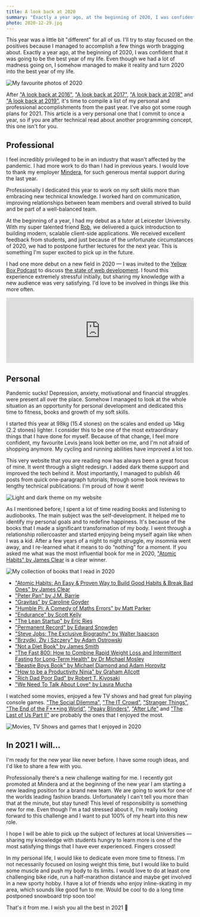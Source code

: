 ```yaml
---
title: A look back at 2020
summary: "Exactly a year ago, at the beginning of 2020, I was confident that it was going to be the best year of my life. Even though we had a lot of madness going on, I somehow managed to make it reality and turn 2020 into the best year of my life."
photo: 2020-12-29.jpg
---
```


This year was a little bit "different" for all of us. I'll try to stay focused on the positives because I managed to accomplish a few things worth bragging about. Exactly a year ago, at the beginning of 2020, I was confident that it was going to be the best year of my life. Even though we had a lot of madness going on, I somehow managed to make it reality and turn 2020 into the best year of my life.

![My favourite photos of 2020](/photos/2020-12-29-1.jpg)

After ["A look back at 2016"](/a-look-back-at-2016/), ["A look back at 2017"](/a-look-back-at-2017/), ["A look back at 2018"](/a-look-back-at-2018/) and ["A look back at 2019"](/a-look-back-at-2019/), it's time to compile a list of my personal and professional accomplishments from the past year. I've also got some rough plans for 2021. This article is a very personal one that I commit to once a year, so if you are after technical read about another programming concept, this one isn't for you.

## Professional

I feel incredibly privileged to be in an industry that wasn't affected by the pandemic. I had more work to do than I had in previous years. I would love to thank my employer [Mindera](https://mindera.com), for such generous mental support during the last year.

Professionally I dedicated this year to work on my soft skills more than embracing new technical knowledge. I worked hard on communication, improving relationships between team members and overall strived to build and be part of a well-balanced team.

At the beginning of a year, I had my debut as a tutor at Leicester University. With my super talented friend [Rob](https://twitter.com/heymynameisrob), we delivered a quick introduction to building modern, scalable client-side applications. We received excellent feedback from students, and just because of the unfortunate circumstances of 2020, we had to postpone further lectures for the next year. This is something I'm super excited to pick up in the future.

I had one more debut on a new field in 2020 — I was invited to the [Yellow Box Podcast](https://podcasts.apple.com/gb/podcast/mindera-yellow-box/id1515227462) to discuss [the state of web development](https://podcasts.apple.com/gb/podcast/10-the-state-of-web-development-with-pawel-grzybek/id1515227462?i=1000483984483). I found this experience extremely stressful initially, but sharing my knowledge with a new audience was very satisfying. I'd love to be involved in things like this more often.

<iframe allow="autoplay *; encrypted-media *; fullscreen *" frameborder="0" height="175" style="width:100%;max-width:660px;overflow:hidden;background:transparent;" sandbox="allow-forms allow-popups allow-same-origin allow-scripts allow-storage-access-by-user-activation allow-top-navigation-by-user-activation" src="https://embed.podcasts.apple.com/gb/podcast/10-the-state-of-web-development-with-pawel-grzybek/id1515227462?i=1000483984483"></iframe>

## Personal

Pandemic sucks! Depression, anxiety, motivational and financial struggles were present all over the place. Somehow I managed to look at the whole situation as an opportunity for personal development and dedicated this time to fitness, books and growth of my soft skills.

I started this year at 98kg (15.4 stones) on the scales and ended up 14kg (2.2 stones) lighter. I consider this to be one of the most extraordinary things that I have done for myself. Because of that change, I feel more confident, my favourite Levis jeans look better on me, and I'm not afraid of shopping anymore. My cycling and running abilities have improved a lot too.

This very website that you are reading now has always been a great focus of mine. It went through a slight redesign. I added dark theme support and improved the tech behind it. Most importantly, I managed to publish 46 posts from quick one-paragraph tutorials, through some book reviews to lengthy technical publications. I'm proud of how it went!

![Light and dark theme on my website](/photos/2020-12-29-2.jpg)

As I mentioned before, I spent a lot of time reading books and listening to audiobooks. The main subject was the self-development. It helped me to identify my personal goals and to redefine happiness. It's because of the books that I made a significant transformation of my body. I went through a relationship rollercoaster and started enjoying being myself again like when I was a kid. After a few years of a night to night struggle, my insomnia went away, and I re-learned what it means to do “nothing” for a moment. If you asked me what was the most influential book for me in 2020, ["Atomic Habits" by James Clear](/book-review-atomic-habits-an-easy-proven-way-to-build-good-habits-break-bad-ones-by-james-clear/)  is a clear winner.

![My collection of books that I read in 2020](/photos/2020-12-29-3.jpg)

- ["Atomic Habits: An Easy & Proven Way to Build Good Habits & Break Bad Ones" by James Clear](/book-review-atomic-habits-an-easy-proven-way-to-build-good-habits-break-bad-ones-by-james-clear/)
- ["Peter Pan" by J.M. Barrie](/book-review-peter-pan/)
- ["Gravitas" by Caroline Goyder](/book-review-gravitas-by-caroline-goyder/)
- ["Humble Pi: A Comedy of Maths Errors" by Matt Parker](/book-review-humble-pi-a-comedy-of-maths-errors-by-matt-parker/)
- ["Endurance" by Scott Kelly](/book-review-endurance-by-scott-kelly/)
- ["The Lean Startup" by Eric Ries](/book-review-the-lean-startup-by-eric-ries/)
- ["Permanent Record" by Edward Snowden](/book-review-permanent-record-by-edward-snowden/)
- ["Steve Jobs: The Exclusive Biography" by Walter Isaacson](/book-review-steve-jobs-the-exclusive-biography-by-walter-isaacson/)
- ["Brzydki, Zły i Szczery" by Adam Ostrowski](/book-review-brzydki-zly-i-szczery-by-adam-ostrowski/)
- ["Not a Diet Book" by James Smith](/book-review-not-a-diet-book-by-james-smith/)
- ["The Fast 800: How to Combine Rapid Weight Loss and Intermittent Fasting for Long-Term Health" by Dr Michael Mosley](/book-review-the-fast-800-how-to-combine-rapid-weight-loss-and-intermittent-fasting-for-long-term-health-by-dr-michael-mosley/)
- ["Beastie Boys Book" by Michael Diamond and Adam Horovitz](/book-review-beastie-boys-book-by-michael-diamond-and-adam-horovitz/)
- ["How to be a Productivity Ninja" by Graham Allcott](/book-review-how-to-be-a-productivity-ninja-by-graham-allcott/)
- ["Rich Dad Poor Dad" by Robert T. Kiyosaki](/book-review-rich-dad-poor-dad-by-robert-t-kiyosaki/)
- ["We Need To Talk About Love" by Laura Mucha](/book-review-we-need-to-talk-about-love-by-laura-mucha/)

I watched some movies, enjoyed a few TV shows and had great fun playing console games. ["The Social Dilemma"](https://www.imdb.com/title/tt11464826/), ["The IT Crowd"](https://www.imdb.com/title/tt0487831/), ["Stranger Things"](https://www.imdb.com/title/tt4574334/), ["The End of the F***ing World"](https://www.imdb.com/title/tt6257970/), ["Peaky Blinders"](https://www.imdb.com/title/tt2442560), ["After Life"](https://www.imdb.com/title/tt8398600/) and ["The Last of Us Part II"](https://www.metacritic.com/game/playstation-4/the-last-of-us-part-ii) are probably the ones that I enjoyed the most.

![Movies, TV Shows and games that I enjoyed in 2020](/photos/2020-12-29-4.jpg)

## In 2021 I will…

I'm ready for the new year like never before. I have some rough ideas, and I'd like to share a few with you.

Professionally there's a new challenge waiting for me. I recently got promoted at Mindera and at the beginning of the new year I am starting a new leading position for a brand new team. We are going to work for one of the worlds leading fashion brands. Unfortunately I can't tell you more than that at the minute, but stay tuned! This level of responsibility is something new for me. Even though I'm a tad stressed about it, I'm really looking forward to this challenge and I want to put 100% of my heart into this new role.

I hope I will be able to pick up the subject of lectures at local Universities — sharing my knowledge with students hungry to learn more is one of the most satisfying things that I have ever experienced. Fingers crossed!

In my personal life, I would like to dedicate even more time to fitness. I'm not necessarily focused on losing weight this time, but I would like to build some muscle and push my body to its limits. I would love to do at least one challenging bike ride, run a half-marathon distance and maybe get involved in a new sporty hobby. I have a lot of friends who enjoy inline-skating in my area, which sounds like good fun to me. Would be cool to do a long time postponed snowboard trip soon too!

That's it from me. I wish you all the best in 2021 👋

